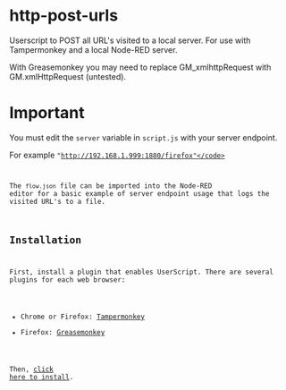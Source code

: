 # http-post-urls
Userscript to POST all URL's visited to a local server. For use with Tampermonkey and a local Node-RED server.

With Greasemonkey you may need to replace GM_xmlhttpRequest with GM.xmlHttpRequest (untested).

# Important
You must edit the <code>server</code> variable in <code>script.js</code> with your server endpoint.

For example <code>"http://192.168.1.999:1880/firefox"</code>

The <code>flow.json</code> file can be imported into the Node-RED editor for a basic example of server endpoint usage that logs the visited URL's to a file.

Installation
------------

First, install a plugin that enables UserScript. There are several plugins for each web browser:

- Chrome or Firefox: [Tampermonkey](https://www.tampermonkey.net/)
- Firefox: [Greasemonkey](https://addons.mozilla.org/en-US/firefox/addon/greasemonkey/)

Then, [click here to install](https://gist.github.com/HaroldPetersInskipp/7476f0d7c9512b80b90211c0b5b90663/raw/41815c47d734c4ba31e72fabf01f1544a094f8e2/http-post-urls.user.js).
